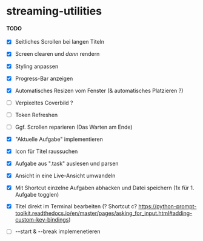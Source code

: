 # streaming-utilities

#### TODO
- [x] Seitliches Scrollen bei langen Titeln
- [x] Screen clearen und *dann* rendern
- [x] Styling anpassen
- [x] Progress-Bar anzeigen
- [x] Automatisches Resizen vom Fenster (& automatisches Platzieren ?)
- [ ] Verpixeltes Coverbild ?
- [ ] Token Refreshen
- [ ] Ggf. Scrollen reparieren (Das Warten am Ende)

- [x] "Aktuelle Aufgabe" implementieren
- [x] Icon für Titel raussuchen
- [x] Aufgabe aus ".task" auslesen und parsen
- [x] Ansicht in eine Live-Ansicht umwandeln
- [x] Mit Shortcut einzelne Aufgaben abhacken und Datei speichern (1x für 1. Aufgabe togglen)
- [x] Titel direkt im Terminal bearbeiten (? Shortcut c? https://python-prompt-toolkit.readthedocs.io/en/master/pages/asking_for_input.html#adding-custom-key-bindings)

- [ ] --start & --break implemenetieren